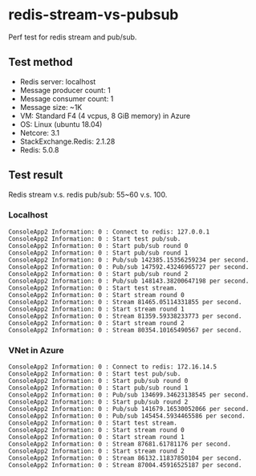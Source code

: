 # redis-stream-vs-pubsub
Perf test for redis stream and pub/sub.

## Test method

* Redis server: localhost
* Message producer count: 1
* Message consumer count: 1
* Message size: ~1K
* VM: Standard F4 (4 vcpus, 8 GiB memory) in Azure
* OS: Linux (ubuntu 18.04)
* Netcore: 3.1
* StackExchange.Redis: 2.1.28
* Redis: 5.0.8

## Test result

Redis stream v.s. redis pub/sub: 55~60 v.s. 100.

### Localhost

```
ConsoleApp2 Information: 0 : Connect to redis: 127.0.0.1
ConsoleApp2 Information: 0 : Start test pub/sub.
ConsoleApp2 Information: 0 : Start pub/sub round 0
ConsoleApp2 Information: 0 : Start pub/sub round 1
ConsoleApp2 Information: 0 : Pub/sub 142385.15356259234 per second.
ConsoleApp2 Information: 0 : Pub/sub 147592.43246965727 per second.
ConsoleApp2 Information: 0 : Start pub/sub round 2
ConsoleApp2 Information: 0 : Pub/sub 148143.38200647198 per second.
ConsoleApp2 Information: 0 : Start test stream.
ConsoleApp2 Information: 0 : Start stream round 0
ConsoleApp2 Information: 0 : Stream 81465.05114331855 per second.
ConsoleApp2 Information: 0 : Start stream round 1
ConsoleApp2 Information: 0 : Stream 81359.59338233773 per second.
ConsoleApp2 Information: 0 : Start stream round 2
ConsoleApp2 Information: 0 : Stream 80354.10165490567 per second.
```

### VNet in Azure
```
ConsoleApp2 Information: 0 : Connect to redis: 172.16.14.5
ConsoleApp2 Information: 0 : Start test pub/sub.
ConsoleApp2 Information: 0 : Start pub/sub round 0
ConsoleApp2 Information: 0 : Start pub/sub round 1
ConsoleApp2 Information: 0 : Pub/sub 134699.34623138545 per second.
ConsoleApp2 Information: 0 : Start pub/sub round 2
ConsoleApp2 Information: 0 : Pub/sub 141679.16530052066 per second.
ConsoleApp2 Information: 0 : Pub/sub 145454.5934465586 per second.
ConsoleApp2 Information: 0 : Start test stream.
ConsoleApp2 Information: 0 : Start stream round 0
ConsoleApp2 Information: 0 : Start stream round 1
ConsoleApp2 Information: 0 : Stream 87681.61781176 per second.
ConsoleApp2 Information: 0 : Start stream round 2
ConsoleApp2 Information: 0 : Stream 86132.11837850104 per second.
ConsoleApp2 Information: 0 : Stream 87004.45916525187 per second.
```
